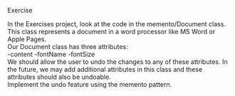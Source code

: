 Exercise

In the Exercises project, look at the code in the memento/Document class.
This class represents a document in a word processor like MS Word or Apple Pages.  
Our Document class has three attributes:  
-content
-fontName
-fontSize  
We should allow the user to undo the changes to any of these attributes.
In the future, we may add additional attributes in this class and these attributes should also be undoable.  
Implement the undo feature using the memento pattern.

